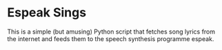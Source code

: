 # Espeak Sings
This is a simple (but amusing) Python script that fetches song lyrics from the internet and feeds them to the speech synthesis programme espeak.
